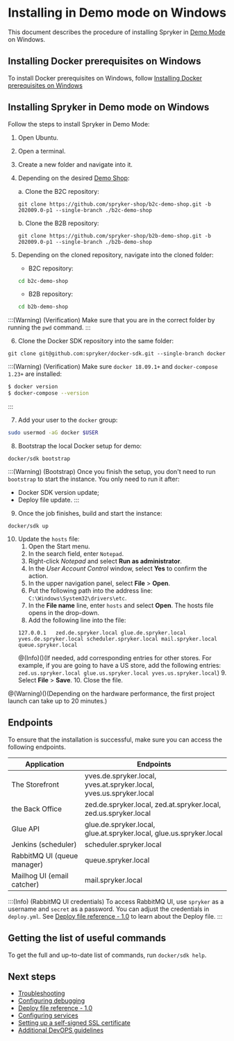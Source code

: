 # Installing in Demo mode on Windows

This document describes the procedure of installing Spryker in [Demo Mode](01-choosing-an-installation-mode.md#demo-mode) on Windows.

## Installing Docker prerequisites on Windows

To install Docker prerequisites on Windows, follow [Installing Docker prerequisites on Windows](../01-installation-prerequisites/01-installing-docker-prerequisites-on-windows.md)


## Installing Spryker in Demo mode on Windows

Follow the steps to install Spryker in Demo Mode:

1. Open Ubuntu.
2. Open a terminal.
3. Create a new folder and navigate into it.
4. Depending on the desired [Demo Shop](https://documentation.spryker.com/docs/en/about-spryker#spryker-b2b-b2c-demo-shops):

    a. Clone the B2C repository:

    ```shell
    git clone https://github.com/spryker-shop/b2c-demo-shop.git -b 202009.0-p1 --single-branch ./b2c-demo-shop
    ```

    b. Clone the B2B repository:

    ```shell
    git clone https://github.com/spryker-shop/b2b-demo-shop.git -b 202009.0-p1 --single-branch ./b2b-demo-shop
    ```
5. Depending on the cloned repository, navigate into the cloned folder:
    * B2C repository:
    ```bash
    cd b2c-demo-shop
    ```
    * B2B repository:
    ```bash
    cd b2b-demo-shop
    ```
:::(Warning) (Verification)
Make sure that you are in the correct folder by running the `pwd` command.
:::

6. Clone the Docker SDK repository into the same folder:
```shell
git clone git@github.com:spryker/docker-sdk.git --single-branch docker
```
:::(Warning) (Verification)
Make sure `docker 18.09.1+` and `docker-compose 1.23+` are installed:

```bash
$ docker version
$ docker-compose --version
```
:::


7. Add your user to the `docker` group:

```bash
sudo usermod -aG docker $USER
```


8. Bootstrap the local Docker setup for demo:
```shell
docker/sdk bootstrap
```


:::(Warning) (Bootstrap)
Once you finish the setup, you don't need to run `bootstrap` to start the instance. You only need to run it after:
* Docker SDK version update;
* Deploy file update.
:::
9. Once the job finishes, build and start the instance:
```shell
docker/sdk up
```
10. Update the `hosts` file:
    1. Open the Start menu.
    2. In the search field, enter `Notepad`.
    3. Right-click *Notepad* and select **Run as administrator**.
    4. In the *User Account Control* window, select **Yes** to confirm the action.
    5. In the upper navigation panel, select **File** > **Open**.
    6. Put the following path into the address line: `C:\Windows\System32\drivers\etc`.
    7. In the **File name** line, enter `hosts` and select **Open**.
    The hosts file opens in the drop-down.
    8. Add the following line into the file:
    ```text
    127.0.0.1   zed.de.spryker.local glue.de.spryker.local yves.de.spryker.local scheduler.spryker.local mail.spryker.local queue.spryker.local
    ```
    @(Info)()(If needed, add corresponding entries for other stores. For example, if you are going to have a US store, add the following entries: `zed.us.spryker.local glue.us.spryker.local yves.us.spryker.local`)
    9. Select **File** > **Save**.
    10. Close the file.


@(Warning)()(Depending on the hardware performance, the first project launch can take up to 20 minutes.)

## Endpoints

To ensure that the installation is successful, make sure you can access the following endpoints.

| Application | Endpoints |
| --- | --- |
| The Storefront |  yves.de.spryker.local, yves.at.spryker.local, yves.us.spryker.local |
| the Back Office | zed.de.spryker.local, zed.at.spryker.local, zed.us.spryker.local |
| Glue API | glue.de.spryker.local, glue.at.spryker.local, glue.us.spryker.local |
| Jenkins (scheduler) | scheduler.spryker.local |
| RabbitMQ UI (queue manager) | queue.spryker.local |
| Mailhog UI (email catcher) | mail.spryker.local |

:::(Info) (RabbitMQ UI credentials)
To access RabbitMQ UI, use `spryker` as a username and `secret` as a password. You can adjust the credentials in `deploy.yml`. See [Deploy file reference - 1.0](../../99-deploy.file.reference.v1.md) to learn about the Deploy file.
:::



## Getting the list of useful commands

To get the full and up-to-date list of commands, run `docker/sdk help`.

## Next steps

* [Troubleshooting](../../09-troubleshooting.md)
* [Configuring debugging](../../02-development-usage/05-configuring-debugging.md)
* [Deploy file reference - 1.0](../../99-deploy.file.reference.v1.md)
* [Configuring services](../../06-configuring-services.md)
* [Setting up a self-signed SSL certificate](https://documentation.spryker.com/docs/setting-up-a-self-signed-ssl-certificate)
* [Additional DevOPS guidelines](https://documentation.spryker.com/docs/additional-devops-guidelines)

